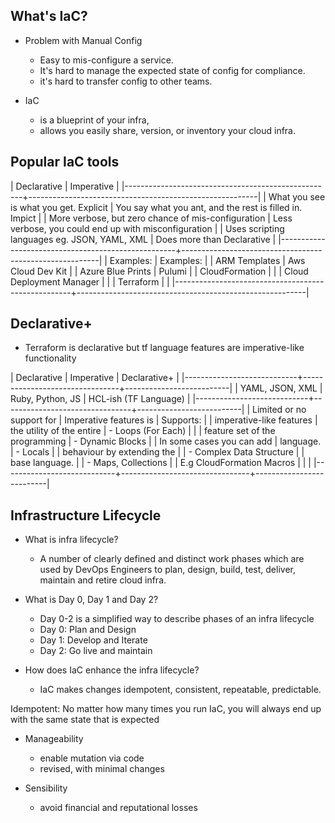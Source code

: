 ## What's IaC?

- Problem with Manual Config
   - Easy to mis-configure a service.
   - It's hard to manage the expected state of config for compliance.
   - it's hard to transfer config to other teams.

- IaC
   - is a blueprint of your infra,
   - allows you easily share, version, or inventory your cloud infra.

## Popular IaC tools

| Declarative                                        | Imperative                                              |
|----------------------------------------------------+---------------------------------------------------------|
| What you see is what you get. Explicit             | You say what you ant, and the rest is filled in. Impict |
| More verbose, but zero chance of mis-configuration | Less verbose, you could end up with misconfiguration    |
| Uses scripting languages eg. JSON, YAML, XML       | Does more than Declarative                              |
|----------------------------------------------------+---------------------------------------------------------|
| Examples:                                          | Examples:                                               |
| ARM Templates                                      | Aws Cloud Dev Kit                                       |
| Azure Blue Prints                                  | Pulumi                                                  |
| CloudFormation                                     |                                                         |
| Cloud Deployment Manager                           |                                                         |
| Terraform                                          |                                                         |
|----------------------------------------------------+---------------------------------------------------------|

## Declarative+
-  Terraform is declarative but tf language features are imperative-like functionality

| Declarative                | Imperative                     | Declarative+             |
|----------------------------+--------------------------------+--------------------------|
| YAML, JSON, XML            | Ruby, Python, JS               | HCL-ish (TF Language)    |
|----------------------------+--------------------------------+--------------------------|
| Limited or no support for  | Imperative features is         | Supports:                |
| imperative-like features   | the utility of the entire      | - Loops (For Each)       |
|                            | feature set of the programming | - Dynamic Blocks         |
| In some cases you can add  | language.                      | - Locals                 |
| behaviour by extending the |                                | - Complex Data Structure |
| base language.             |                                | - Maps, Collections      |
| E.g CloudFormation Macros  |                                |                          | 
|----------------------------+--------------------------------+--------------------------|

## Infrastructure Lifecycle

- What is infra lifecycle?
   - A number of clearly defined and distinct work phases which are used by 
   DevOps Engineers to plan, design, build, test, deliver, maintain and retire cloud infra.

- What is Day 0, Day 1 and Day 2?
   - Day 0-2 is a simplified way to describe phases of an infra lifecycle
   - Day 0: Plan and Design
   - Day 1: Develop and Iterate
   - Day 2: Go live and maintain

 - How does IaC enhance the infra lifecycle?
   - IaC makes changes idempotent, consistent, repeatable, predictable.

Idempotent: No matter how many times you run IaC, you will always end up with the same state that is expected

- Manageability
   - enable mutation via code
   - revised, with minimal changes
  
- Sensibility
   - avoid financial and reputational losses
